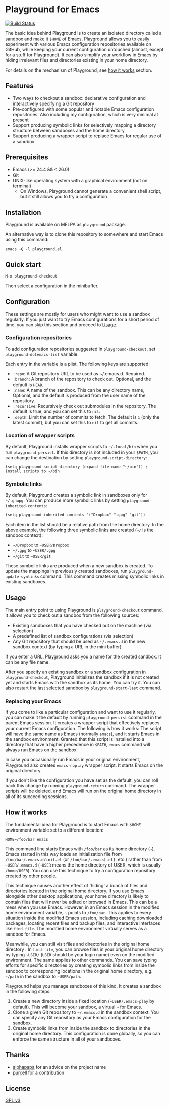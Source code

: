 # Playground for Emacs

[![Build Status](https://travis-ci.org/akirak/emacs-playground.svg?branch=master)](https://travis-ci.org/akirak/emacs-playground)

The basic idea behind Playground is to create an isolated directory called a sandbox and make it `$HOME` of Emacs. Playground allows you to easily experiment with various Emacs configuration repositories available on GitHub, while keeping your current configuration untouched (almost, except for a stuff for Playground). It can also simplify your workflow in Emacs by hiding irrelevant files and directories existing in your home directory. 

For details on the mechanism of Playground, see [how it works](#how-it-works) section.

## Features

- Two ways to checkout a sandbox: declarative configuration and interactively specifying a Git repository
- Pre-configured with some popular and notable Emacs configuration repositories. Also including my configuration, which is very minimal at present
- Support producing symbolic links for selectively mapping a directory structure between sandboxes and the home directory
- Support producing a wrapper script to replace Emacs for regular use of a sandbox

## Prerequisites

- Emacs (>= 24.4 && < 26.0)
- Git
- UNIX-like operating system with a graphical environment (not on terminal)
  - On Windows, Playground cannot generate a convenient shell script, but it still allows you to try a configuration

## Installation

Playground is available on MELPA as `playground` package.

An alternative way is to clone this repository to somewhere and start Emacs using this command: 

    emacs -Q -l playground.el

## Quick start

    M-x playground-checkout

Then select a configuration in the minibuffer.

## Configuration

These settings are mostly for users who might want to use a sandbox regularly. If you just want to try Emacs configurations for a short period of time, you can skip this section and proceed to [Usage](#usage).

### Configuration repositories

To add configuration repositories suggested in `playground-checkout`, set `playground-dotemacs-list` variable.

Each entry in the variable is a plist. The following keys are supported:

- `:repo`: A Git repository URL to be used as ~/.emacs.d. Required.
- `:branch`: A branch of the repository to check out. Optional, and the default is `HEAD`. 
- `:name`: A name of the sandbox. This can be any directory name, Optional, and the default is produced from the user name of the repository.
- `:recursive`: Recursively check out submodules in the repository. The default is true, and you can set this to `nil`. 
- `:depth`: Limit the number of commits to fetch. The default is `1` (only the latest commit), but you can set this to `nil` to get all commits.  

### Location of wrapper scripts

By default, Playground installs wrapper scripts to `~/.local/bin` when you run `playground-persist`. If this directory is not included in your `$PATH`, you can change the destination by setting `playground-script-directory`:

```emacs-lisp
(setq playground-script-directory (expand-file-name "~/bin")) ; Install scripts to ~/bin
```

### Symbolic links

By default, Playground creates a symbolic link in sandboxes only for `~/.gnupg`. You can produce more symbolic links by setting `playground-inherited-contents`:

```emacs-lisp
(setq playground-inherited-contents '("Dropbox" ".gpg" "git"))
```

Each item in the list should be a relative path from the home directory. In the above example, the following three symbolic links are created (`~/` is the sandbox context):

- `~/Dropbox` to `~USER/Dropbox` 
- `~/.gpg` to `~USER/.gpg` 
- `~/git` to `~USER/git` 

These symbolic links are produced when a new sandbox is created. To update the mappings in previously created sandboxes, run `playground-update-symlinks` command. This command creates missing symbolic links in existing sandboxes. 

## Usage

The main entry point to using Playground is `playground-checkout` command. It allows you to check out a sandbox from the following sources:

- Existing sandboxes that you have checked out on the machine (via selection)
- A predefined list of sandbox configurations (via selection)
- Any Git repository that should be used as `~/.emacs.d` in the new sandbox context (by typing a URL in the mini buffer)

If you enter a URL, Playground asks you a name for the created sandbox. It can be any file name. 

After you specify an existing sandbox or a sandbox configuration in `playground-checkout`, Playground initializes the sandbox if it is not created yet and starts Emacs with the sandbox as its home. You can try it. You can also restart the last selected sandbox by `playground-start-last` command. 

### Replacing your Emacs

If you come to like a particular configuration and want to use it regularly, you can make it the default by running `playground-persist` command in the parent Emacs session. It creates a wrapper script that effectively replaces your current Emacs configuration. The following is how it works: The script will have the same name as Emacs (normally `emacs`), and it starts Emacs in the sandbox environment. Granted that this script is installed into a directory that have a higher precedence in  `$PATH`, `emacs` command will always run Emacs on the sandbox. 

In case you occasionally run Emacs in your original environment, Playground also creates `emacs-noplay` wrapper script. It starts Emacs on the original directory. 

If you don't like the configuration you have set as the default, you can roll back this change by running `playground-return` command. The wrapper scripts will be deleted, and Emacs will run on the original home directory in all of its succeeding sessions. 

## How it works

The fundamental idea for Playground is to start Emacs with `$HOME` environment variable set to a different location:

    HOME=/foo/bar emacs

This command line starts Emacs with `/foo/bar` as its home directory (`~`). Emacs started in this way loads an initialization file from `/foo/bar/.emacs.d/init.el` (or `/foo/bar/.emacs[.el]`, etc.) rather than from `~USER/.emacs.d` (`~USER` means the home directory of USER, which is usually `/home/USER`). You can use this technique to try a configuration repository created by other people. 

This technique causes another effect of 'hiding' a bunch of files and directories located in the original home directory. If you use Emacs alongside other desktop applications, your home directory is likely to contain files that will never be edited or browsed in Emacs. This can be a mess when you use Emacs. However, in an Emacs session in the modified home environment variable, `~` points to `/foo/bar`. This applies to every situation inside the modified Emacs session, including caching downloaded packages, locating recent files and backup files, and interactive interfaces like `find-file`. The modified home environment virtually serves as a sandbox for Emacs. 

Meanwhile, you can still visit files and directories in the original home directory . In `find-file`, you can browse files in your original home directory by typing `~USER/` (`USER` should be your login name) even on the modified environment. The same applies to other commands. You can save typing efforts for specific directories by creating symbolic links from inside the sandbox to corresponding locations in the original home directory, e.g. `~/path` in the sandbox to `~USER/path`.

Playground helps you manage sandboxes of this kind. It creates a sandbox in the following steps:

1. Create a new directory inside a fixed location (`~USER/.emacs-play` by default). This will become your sandbox, a virtual `~` for Emacs. 
2. Clone a given Git repository to `~/.emacs.d` in the sandbox context. You can specify any Git repository as your Emacs configuration for the sandbox. 
3. Create symbolic links from inside the sandbox to directories in the original home directory. This configuration is done globally, so you can enforce the same structure in all of your sandboxes. 

## Thanks

- [alphapapa](https://github.com/alphapapa) for an advice on the project name
- [purcell](https://github.com/purcell) for a contribution

## License

[GPL v3](LICENSE.txt)
